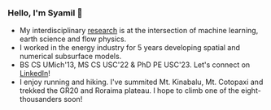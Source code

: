 ### Hello, I'm Syamil 👋

- My interdisciplinary [research](https://scholar.google.com/citations?user=mQUFzL8AAAAJ&hl=en) is at the intersection of machine learning, earth science and flow physics.
- I worked in the energy industry for 5 years developing spatial and numerical subsurface models.
- BS CS UMich'13, MS CS USC'22 & PhD PE USC'23. Let's connect on [LinkedIn](www.linkedin.com/in/rsyamil)!
- I enjoy running and hiking. I've summited Mt. Kinabalu, Mt. Cotopaxi and trekked the GR20 and Roraima plateau. I hope to climb one of the eight-thousanders soon!



